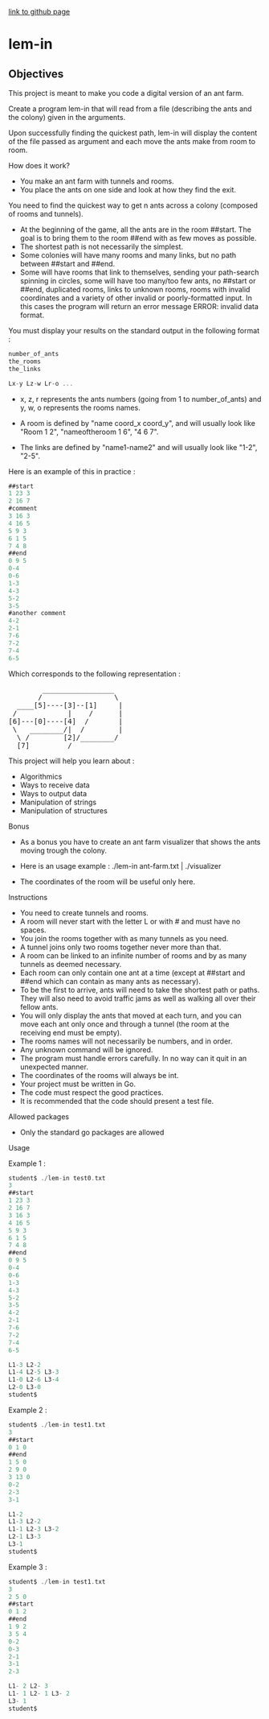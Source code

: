 [link to github page](https://github.com/01-edu/public/tree/master/subjects/lem-in)

# lem-in
## Objectives

This project is meant to make you code a digital version of an ant farm.

Create a program lem-in that will read from a file (describing the ants and the colony) given in the arguments.

Upon successfully finding the quickest path, lem-in will display the content of the file passed as argument and each move the ants make from room to room.

How does it work?

   * You make an ant farm with tunnels and rooms.
   * You place the ants on one side and look at how they find the exit.

You need to find the quickest way to get n ants across a colony (composed of rooms and tunnels).

   * At the beginning of the game, all the ants are in the room ##start. The goal is to bring them to the room ##end with as few moves as possible.
   * The shortest path is not necessarily the simplest.
   * Some colonies will have many rooms and many links, but no path between ##start and ##end.
   * Some will have rooms that link to themselves, sending your path-search spinning in circles, some will have too many/too few ants, no ##start or ##end, duplicated rooms, links to unknown rooms, rooms with invalid coordinates and a variety of other invalid or poorly-formatted input. In this cases the program will return an error message ERROR: invalid data format.

You must display your results on the standard output in the following format :
```go
number_of_ants
the_rooms
the_links

Lx-y Lz-w Lr-o ...
```
   * x, z, r represents the ants numbers (going from 1 to number_of_ants) and y, w, o represents the rooms names.

   * A room is defined by "name coord_x coord_y", and will usually look like "Room 1 2", "nameoftheroom 1 6", "4 6 7".

   * The links are defined by "name1-name2" and will usually look like "1-2", "2-5".

Here is an example of this in practice :
```go
##start
1 23 3
2 16 7
#comment
3 16 3
4 16 5
5 9 3
6 1 5
7 4 8
##end
0 9 5
0-4
0-6
1-3
4-3
5-2
3-5
#another comment
4-2
2-1
7-6
7-2
7-4
6-5
```
Which corresponds to the following representation :
<pre>
        _________________
       /                 \
  ____[5]----[3]--[1]     |
 /            |    /      |
[6]---[0]----[4]  /       |
 \   ________/|  /        |
  \ /        [2]/________/
  [7]_________/
</pre>
This project will help you learn about :

   * Algorithmics
   * Ways to receive data
   * Ways to output data
   * Manipulation of strings
   * Manipulation of structures

Bonus

   * As a bonus you have to create an ant farm visualizer that shows the ants moving trough the colony.

   * Here is an usage example : ./lem-in ant-farm.txt | ./visualizer

   * The coordinates of the room will be useful only here.

Instructions

   * You need to create tunnels and rooms.
   * A room will never start with the letter L or with # and must have no spaces.
   * You join the rooms together with as many tunnels as you need.
   * A tunnel joins only two rooms together never more than that.
   * A room can be linked to an infinite number of rooms and by as many tunnels as deemed necessary.
   * Each room can only contain one ant at a time (except at ##start and ##end which can contain as many ants as necessary).
   * To be the first to arrive, ants will need to take the shortest path or paths. They will also need to avoid traffic jams as well as walking all over their fellow ants.
   * You will only display the ants that moved at each turn, and you can move each ant only once and through a tunnel (the room at the receiving end must be empty).
   * The rooms names will not necessarily be numbers, and in order.
   * Any unknown command will be ignored.
   * The program must handle errors carefully. In no way can it quit in an unexpected manner.
   * The coordinates of the rooms will always be int.
   * Your project must be written in Go.
   * The code must respect the good practices.
   * It is recommended that the code should present a test file.

Allowed packages

   * Only the standard go packages are allowed

Usage

Example 1 :
```go
student$ ./lem-in test0.txt
3
##start
1 23 3
2 16 7
3 16 3
4 16 5
5 9 3
6 1 5
7 4 8
##end
0 9 5
0-4
0-6
1-3
4-3
5-2
3-5
4-2
2-1
7-6
7-2
7-4
6-5

L1-3 L2-2
L1-4 L2-5 L3-3
L1-0 L2-6 L3-4
L2-0 L3-0
student$
```
Example 2 :
```go
student$ ./lem-in test1.txt
3
##start
0 1 0
##end
1 5 0
2 9 0
3 13 0
0-2
2-3
3-1

L1-2
L1-3 L2-2
L1-1 L2-3 L3-2
L2-1 L3-3
L3-1
student$
```
Example 3 :
```go
student$ ./lem-in test1.txt
3
2 5 0
##start
0 1 2
##end
1 9 2
3 5 4
0-2
0-3
2-1
3-1
2-3

L1- 2 L2- 3
L1- 1 L2- 1 L3- 2
L3- 1
student$
```